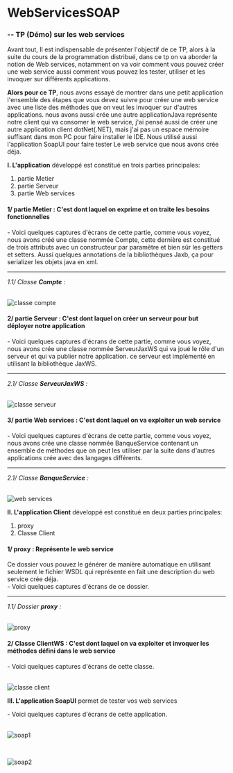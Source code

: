 # WebServicesSOAP
<h3>-- TP (Démo) sur les web services</h3>
<p>
   Avant tout, Il est indispensable de présenter l'objectif de ce TP, alors à la suite du cours de la programmation distribué, dans ce tp on va aborder la notion 
   de Web services, notamment on va voir comment vous pouvez créer une web service aussi comment vous pouvez les tester, utiliser et les invoquer sur différents
   applications.
</p>
<p>
  <strong>Alors pour ce TP</strong>, nous avons essayé de montrer dans une petit application l'ensemble des étapes que vous devez suivre pour créer une web service
  avec une liste des méthodes que on veut les invoquer sur d'autres applications. nous avons aussi crée une autre applicationJava représente notre client qui va
  consomer le web service, j'ai pensé aussi de créer une autre application client  dotNet(.NET), mais j'ai pas un espace mémoire suffisant dans mon PC pour faire 
  installer le IDE.
  Nous utilisé aussi l'application SoapUI pour faire tester Le web service que nous avons crée déja.
</p>
 <p><strong>I.<b> L'application</b></strong> développé est constitué en trois parties principales: 
 <ol>
  <li>partie Metier</li>
  <li>partie Serveur</li>
  <li>partie Web services</li>
 </ol>
 </p>
 <h4>1/ partie Metier : C'est dont laquel on exprime et on traite les besoins fonctionnelles </h4>
 <span> - Voici quelques captures d'écrans de cette partie, comme vous voyez, nous avons créé une classe nommée Compte, cette dernière est constitué de trois
        attributs avec un constructeur par paramètre et bien sûr les getters et setters. Aussi quelques annotations de la bibliothèques Jaxb, ça pour serializer 
        les objets java en xml.
 </span> 
 <hr>
 <i>1.1/ Classe <b>Compte</b> :</i>
 <br/>
 <br/>
 
 ![classe compte](https://user-images.githubusercontent.com/102219821/162643040-7562efc5-d24a-4e02-996b-fcb96ebc79f1.png)
<h4>2/ partie Serveur : C'est dont laquel on créer un serveur pour but déployer notre application </h4>
<span>
      - Voici quelques captures d'écrans de cette partie, comme vous voyez, nous avons crée une classe nommée ServeurJaxWS qui va joué le rôle d'un serveur et
      qui va publier notre application. ce serveur est implémenté en utilisant la bibliothèque JaxWS.
</span> 
<hr>
<i>2.1/ Classe <b>ServeurJaxWS</b> :</i>
<br/>
<br/> 

![classe serveur](https://user-images.githubusercontent.com/102219821/162643255-56421aa5-1080-4db5-8590-bdf30d720ae2.png)
<h4>3/ partie Web services : C'est dont laquel on va exploiter un web service</h4>
<span>
      - Voici quelques captures d'écrans de cette partie, comme vous voyez, nous avons crée une classe nommée BanqueService contenant un ensemble de méthodes
      que on peut les utiliser par la suite dans d'autres applications crée avec des langages différents.
</span> 
<hr>
<i>2.1/ Classe <b>BanqueService</b> :</i>
<br/>
<br/> 

![web services](https://user-images.githubusercontent.com/102219821/162643400-10db3f74-8329-4bc7-86c4-9b4f2bacfd89.png)

 <p><strong>II.<b> L'application Client</b></strong> développé est constitué en deux parties principales: 
 <ol>
  <li>proxy</li>
  <li>Classe Client</li>
 </ol>
 </p>
 <h4>1/ proxy : Représente le web service</h4>
 <span> 
        Ce dossier vous pouvez le générer de manière automatique en utilisant seulement le fichier WSDL qui représente en fait une description du
        web service crée déja.<br/>
        - Voici quelques captures d'écrans de ce dossier.
 </span> 
 <hr>
 <i>1.1/ Dossier <b>proxy</b> :</i>
 <br/>
 <br/>
 
 ![proxy](https://user-images.githubusercontent.com/102219821/162643923-94a7bbfb-391c-4848-9a30-760647098b54.png)
 
 <h4>2/ Classe ClientWS :  C'est dont laquel on va exploiter et invoquer les méthodes défini dans le web service</h4>
 <span>
        - Voici quelques captures d'écrans de cette classe.
 </span> 
 <br/>
 <br/>
 
 ![classe client](https://user-images.githubusercontent.com/102219821/162644006-7b98f83e-e10c-437b-b307-1361fb07dd48.png)
 
 <p><strong>III.<b> L'application SoapUI</b></strong> permet de tester vos web services</p>
 <span>
        - Voici quelques captures d'écrans de cette application.
 </span> 
 <br/>
 <br/>
 
![soap1](https://user-images.githubusercontent.com/102219821/162644314-bc46da0d-1a02-4c5b-9b52-3d642afd50ef.png)

<br/>

![soap2](https://user-images.githubusercontent.com/102219821/162644321-d1c1dea3-a995-4ab7-85c8-127a445c12df.png)















